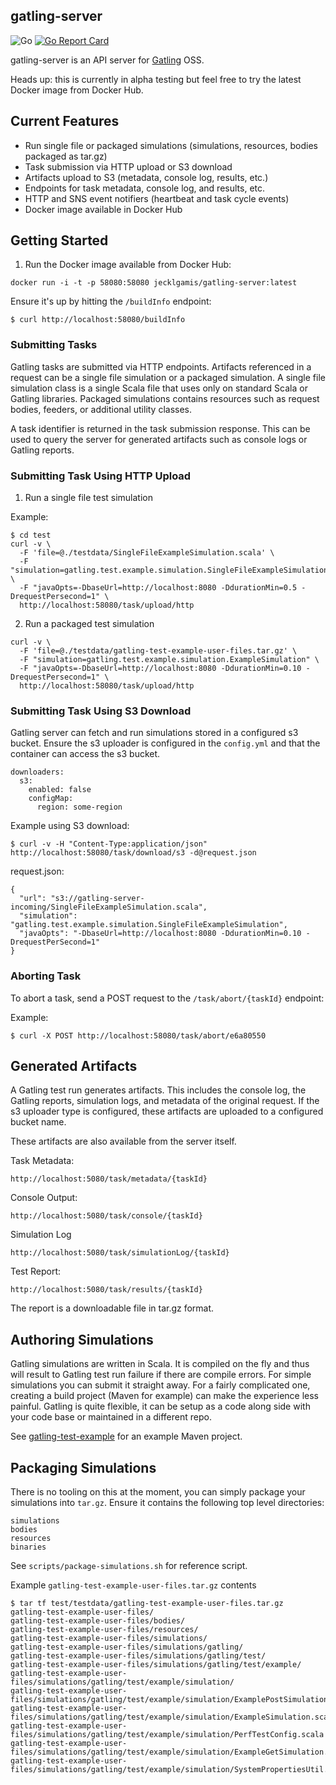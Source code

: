 ## gatling-server

![Go](https://github.com/jecklgamis/gatling-server/workflows/Go/badge.svg?branch=main) [![Go Report Card](https://goreportcard.com/badge/github.com/jecklgamis/gatling-server)](https://goreportcard.com/report/github.com/jecklgamis/gatling-server)

gatling-server is an API server for [Gatling](https://gatling.io/) OSS. 

Heads up: this is currently in alpha testing but feel free to try the latest Docker image from Docker Hub.

## Current Features
* Run single file or packaged simulations (simulations, resources, bodies packaged as tar.gz) 
* Task submission via HTTP upload or S3 download 
* Artifacts upload to S3 (metadata, console log, results, etc.)
* Endpoints for task metadata, console log, and results, etc.
* HTTP and SNS event notifiers (heartbeat and task cycle events)
* Docker image available in Docker Hub

## Getting Started 
1. Run the Docker image available from Docker Hub:
```
docker run -i -t -p 58080:58080 jecklgamis/gatling-server:latest
```
Ensure it's up by hitting the `/buildInfo` endpoint:
```
$ curl http://localhost:58080/buildInfo 
```

### Submitting Tasks
Gatling tasks are submitted via HTTP endpoints.  Artifacts referenced in a request can be a single file simulation or a 
packaged simulation. A single file simulation class is a single Scala file that uses only on standard Scala or Gatling 
libraries. Packaged simulations contains resources such as request bodies, feeders, or additional utility classes. 

A task identifier is returned in the task submission response. This can be used to query the server for generated
artifacts such as console logs or Gatling reports.

### Submitting Task Using HTTP Upload
1. Run a single file test simulation

Example:
```
$ cd test
curl -v \
  -F 'file=@./testdata/SingleFileExampleSimulation.scala' \
  -F "simulation=gatling.test.example.simulation.SingleFileExampleSimulation" \
  -F "javaOpts=-DbaseUrl=http://localhost:8080 -DdurationMin=0.5 -DrequestPersecond=1" \
  http://localhost:58080/task/upload/http
```
2. Run a packaged test simulation
```
curl -v \
  -F 'file=@./testdata/gatling-test-example-user-files.tar.gz' \
  -F "simulation=gatling.test.example.simulation.ExampleSimulation" \
  -F "javaOpts=-DbaseUrl=http://localhost:8080 -DdurationMin=0.10 -DrequestPersecond=1" \
  http://localhost:58080/task/upload/http
```

### Submitting Task Using S3 Download
Gatling server can fetch and run simulations stored in a configured s3 bucket. Ensure the s3 uploader is configured
in the `config.yml` and that the container can access the s3 bucket.
```
downloaders:
  s3:
    enabled: false
    configMap:
      region: some-region
```
  
Example using S3 download:
```
$ curl -v -H "Content-Type:application/json" http://localhost:58080/task/download/s3 -d@request.json
```
request.json:
```
{
  "url": "s3://gatling-server-incoming/SingleFileExampleSimulation.scala",
  "simulation": "gatling.test.example.simulation.SingleFileExampleSimulation",
  "javaOpts": "-DbaseUrl=http://localhost:8080 -DdurationMin=0.10 -DrequestPerSecond=1"
}
```

### Aborting Task 
To abort a task,  send a POST request to the `/task/abort/{taskId}` endpoint:

Example:
```
$ curl -X POST http://localhost:58080/task/abort/e6a80550
```


## Generated Artifacts
A Gatling test run generates artifacts. This includes the console log, the Gatling reports, simulation logs,
and metadata of the original request. If the s3 uploader type is configured, these artifacts are uploaded to 
a configured bucket name. 

These artifacts are also available from the server itself. 

Task Metadata:
```
http://localhost:5080/task/metadata/{taskId}
```
Console Output:
``` 
http://localhost:5080/task/console/{taskId}
```

Simulation Log
```
http://localhost:5080/task/simulationLog/{taskId}
```
Test Report:
```
http://localhost:5080/task/results/{taskId}
```
The report is a downloadable file in tar.gz format.


## Authoring Simulations
Gatling simulations are written in Scala. It is compiled on the fly and thus will result to  Gatling test run failure
if there  are compile errors. For simple simulations you can submit it straight away. For a fairly complicated one, creating a 
build project (Maven for example) can make the experience less painful. Gatling is quite flexible, it can be setup as a 
code along side with your code base or maintained in a different repo.

See [gatling-test-example](git@github.com:jecklgamis/gatling-test-example.git) for an example Maven project.

## Packaging Simulations
There is no tooling on this at the moment, you can simply package your simulations into `tar.gz`. Ensure it 
contains the following top level directories:
```
simulations
bodies
resources
binaries
```
See `scripts/package-simulations.sh` for reference script.

Example `gatling-test-example-user-files.tar.gz` contents
```
$ tar tf test/testdata/gatling-test-example-user-files.tar.gz 
gatling-test-example-user-files/
gatling-test-example-user-files/bodies/
gatling-test-example-user-files/resources/
gatling-test-example-user-files/simulations/
gatling-test-example-user-files/simulations/gatling/
gatling-test-example-user-files/simulations/gatling/test/
gatling-test-example-user-files/simulations/gatling/test/example/
gatling-test-example-user-files/simulations/gatling/test/example/simulation/
gatling-test-example-user-files/simulations/gatling/test/example/simulation/ExamplePostSimulation.scala
gatling-test-example-user-files/simulations/gatling/test/example/simulation/ExampleSimulation.scala
gatling-test-example-user-files/simulations/gatling/test/example/simulation/PerfTestConfig.scala
gatling-test-example-user-files/simulations/gatling/test/example/simulation/ExampleGetSimulation.scala
gatling-test-example-user-files/simulations/gatling/test/example/simulation/SystemPropertiesUtil.scala
```
